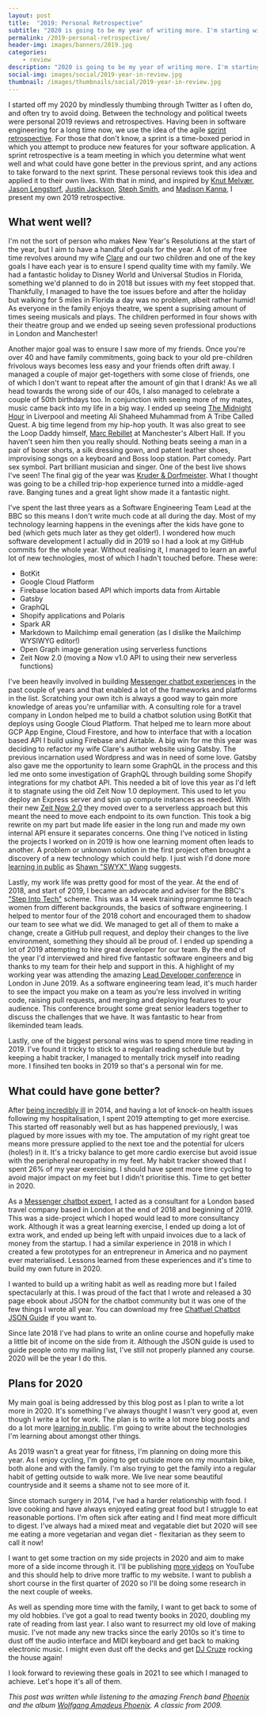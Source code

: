 ```yaml
---
layout: post
title:  "2019: Personal Retrospective"
subtitle: "2020 is going to be my year of writing more. I'm starting with a retrospective of 2019."
permalink: /2019-personal-retrospective/
header-img: images/banners/2019.jpg
categories:
    - review
description: "2020 is going to be my year of writing more. I'm starting with a retrospective of 2019."
social-img: images/social/2019-year-in-review.jpg
thumbnail: /images/thumbnails/social/2019-year-in-review.jpg
---
```


I started off my 2020 by mindlessly thumbing through Twitter as I often do, and often try to avoid doing. Between the technology and political tweets were personal 2019 reviews and retrospectives. Having been in software engineering for a long time now, we use the idea of the agile [sprint retrospective](https://www.scrum.org/resources/what-is-a-sprint-retrospective). For those that don't know, a sprint is a time-boxed period in which you attempt to produce new features for your software application. A sprint retrospective is a team meeting in which you determine what went well and what could have gone better in the previous sprint, and any actions to take forward to the next sprint. These personal reviews took this idea and applied it to their own lives. With that in mind, and inspired by [Knut Melvær](https://www.knutmelvaer.no/blog/2020/01/2019-a-personal-retrospective/), [Jason Lengstorf](https://lengstorf.com/2019-personal-retrospective/), [Justin Jackson](https://justinjackson.ca/2019-review), [Steph Smith](https://blog.stephsmith.io/another-year-under-the-sun/), and [Madison Kanna](https://www.madisonkanna.com/2019-in-review/), I present my own 2019 retrospective.

## What went well?

I'm not the sort of person who makes New Year's Resolutions at the start of the year, but I aim to have a handful of goals for the year. A lot of my free time revolves around my wife [Clare](https://clarelittlemore.com) and our two children and one of the key goals I have each year is to ensure I spend quality time with my family. We had a fantastic holiday to Disney World and Universal Studios in Florida, something we'd planned to do in 2018 but issues with my feet stopped that. Thankfully, I managed to have the toe issues before and after the holiday but walking for 5 miles in Florida a day was no problem, albeit rather humid! As everyone in the family enjoys theatre, we spent a suprising amount of times seeing musicals and plays. The children performed in four shows with their theatre group and we ended up seeing seven professional productions in London and Manchester!

Another major goal was to ensure I saw more of my friends. Once you're over 40 and have family commitments, going back to your old pre-children frivolous ways becomes less easy and your friends often drift away. I managed a couple of major get-togethers with some close of friends, one of which I don't want to repeat after the amount of gin that I drank! As we all head towards the wrong side of our 40s, I also managed to celebrate a couple of 50th birthdays too. In conjunction with seeing more of my mates, music came back into my life in a big way. I ended up seeing [The Midnight Hour](https://open.spotify.com/album/2D67AgXVKjql7tniG3jQKl) in Liverpool and meeting Ali Shaheed Muhammad from A Tribe Called Quest. A big time legend from my hip-hop youth. It was also great to see the Loop Daddy himself, [Marc Rebillet](https://www.marcrebillet.com/) at Manchester's Albert Hall. If you haven't seen him then you really should. Nothing beats seeing a man in a pair of boxer shorts, a silk dressing gown, and patent leather shoes, improvising songs on a keyboard and Boss loop station. Part comedy. Part sex symbol. Part brilliant musician and singer. One of the best live shows I've seen! The final gig of the year was [Kruder & Dorfmeister](https://en.wikipedia.org/wiki/Kruder_%26_Dorfmeister). What I thought was going to be a chilled trip-hop experience turned into a middle-aged rave. Banging tunes and a great light show made it a fantastic night.

I've spent the last three years as a Software Engineering Team Lead at the BBC so this means I don't write much code at all during the day. Most of my technology learning happens in the evenings after the kids have gone to bed (which gets much later as they get older!). I wondered how much software development I actually did in 2019 so I had a look at my GitHub commits for the whole year. Without realising it, I managed to learn an awful lot of new technologies, most of which I hadn't touched before. These were:

* BotKit
* Google Cloud Platform
* Firebase location based API which imports data from Airtable
* Gatsby
* GraphQL
* Shopify applications and Polaris
* Spark AR
* Markdown to Mailchimp email generation (as I dislike the Mailchimp WYSIWYG editor!)
* Open Graph image generation using serverless functions
* Zeit Now 2.0 (moving a Now v1.0 API to using their new serverless functions)

I've been heavily involved in building [Messenger chatbot experiences](/bots) in the past couple of years and that enabled a lot of the frameworks and platforms in the list. Scratching your own itch is always a good way to gain more knowledge of areas you're unfamiliar with. A consulting role for a travel company in London helped me to build a chatbot solution using BotKit that deploys using Google Cloud Platform. That helped me to learn more about GCP App Engine, Cloud Firestore, and how to interface that with a location based API I build using Firebase and Airtable. A big win for me this year was deciding to refactor my wife Clare's author website using Gatsby. The previous incarnation used Wordpress and was in need of some love. Gatsby also gave me the opportunity to learn some GraphQL in the process and this led me onto some investigation of GraphQL through building some Shopify integrations for my chatbot API. This needed a bit of love this year as I'd left it to stagnate using the old Zeit Now 1.0 deployment. This used to let you deploy an Express server and spin up compute instances as needed. With their new [Zeit Now 2.0](https://zeit.co/blog/now-2) they moved over to a serverless approach but this meant the need to move each endpoint to its own function. This took a big rewrite on my part but made life easier in the long run and made my own internal API ensure it separates concerns. One thing I've noticed in listing the projects I worked on in 2019 is how one learning moment often leads to another. A problem or unknown solution in the first project often brought a discovery of a new technology which could help. I just wish I'd done more [learning in public](https://www.swyx.io/writing/learn-in-public) as [Shawn "SWYX" Wang](https://twitter.com/swyx) suggests.

Lastly, my work life was pretty good for most of the year. At the end of 2018, and start of 2019, I became an advocate and adviser for the BBC's ["Step Into Tech"](https://www.bbc.co.uk/blogs/internet/entries/29697bc8-9b32-4b41-8d42-33f1ed625859) scheme. This was a 14 week training programme to teach women from different backgrounds, the basics of software engineering. I helped to mentor four of the 2018 cohort and encouraged them to shadow our team to see what we did. We managed to get all of them to make a change, create a GitHub pull request, and deploy their changes to the live environment, something they should all be proud of. I ended up spending a lot of 2019 attempting to hire great developer for our team. By the end of the year I'd interviewed and hired five fantastic software engineers and big thanks to my team for their help and support in this. A highlight of my working year was attending the amazing [Lead Developer conference](https://theleaddeveloper.com/) in London in June 2019. As a software engineering team lead, it's much harder to see the impact you make on a team as you're less involved in writing code, raising pull requests, and merging and deploying features to your audience. This conference brought some great senior leaders together to discuss the challenges that we have. It was fantastic to hear from likeminded team leads.

Lastly, one of the biggest personal wins was to spend more time reading in 2019. I've found it tricky to stick to a regularl reading schedule but by keeping a habit tracker, I managed to mentally trick myself into reading more. I finsihed ten books in 2019 so that's a personal win for me.

## What could have gone better?

After [being incredibly ill](/how-i-almost-died) in 2014, and having a lot of knock-on health issues following my hospitalisation, I spent 2019 attempting to get more exercise. This started off reasonably well but as has happened previously, I was plagued by more issues with my toe. The amputation of my right great toe means more pressure applied to the next toe and the potential for ulcers (holes!) in it. It's a tricky balance to get more cardio exercise but avoid issue with the peripheral neuropathy in my feet. My habit tracker showed that I spent 26% of my year exercising. I should have spent more time cycling to avoid major impact on my feet but I didn't prioritise this. Time to get better in 2020.

As a [Messenger chatbot expert](/bots), I acted as a consultant for a London based travel company based in London at the end of 2018 and beginning of 2019. This was a side-project which I hoped would lead to more consultancy work. Although it was a great learning exercise, I ended up doing a lot of extra work, and ended up being left with unpaid invoices due to a lack of money from the startup. I had a similar experience in 2018 in which I created a few prototypes for an entrepreneur in America and no payment ever materialised. Lessons learned from these experiences and it's time to build my own future in 2020.

I wanted to build up a writing habit as well as reading more but I failed spectacularly at this. I was proud of the fact that I wrote and released a 30 page ebook about JSON for the chatbot community but it was one of the few things I wrote all year. You can download my free [Chatfuel Chatbot JSON Guide](/bots/sign-up-bot-building-for-beginners/) if you want to.

Since late 2018 I've had plans to write an online course and hopefully make a little bit of income on the side from it. Although the JSON guide is used to guide people onto my mailing list, I've still not properly planned any course. 2020 will be the year I do this.

## Plans for 2020

My main goal is being addressed by this blog post as I plan to write a lot more in 2020. It's something I've always thought I wasn't very good at, even though I write a lot for work. The plan is to write a lot more blog posts and do a lot more [learning in public](https://www.swyx.io/writing/learn-in-public). I'm going to write about the technologies I'm learning about amongst other things.

As 2019 wasn't a great year for fitness, I'm planning on doing more this year. As I enjoy cycling, I'm going to get outside more on my mountain bike, both alone and with the family. I'm also trying to get the family into a regular habit of getting outside to walk more. We live near some beautiful countryside and it seems a shame not to see more of it.

Since stomach surgery in 2014, I've had a harder relationship with food. I love cooking and have always enjoyed eating great food but I struggle to eat reasonable portions. I'm often sick after eating and I find meat more difficult to digest. I've always had a mixed meat and vegatable diet but 2020 will see me eating a more vegetarian and vegan diet - flexitarian as they seem to call it now! 

I want to get some traction on my side projects in 2020 and aim to make more of a side income through it. I'll be publishing [more videos](https://www.youtube.com/c/marclittlemore) on YouTube and this should help to drive more traffic to my website. I want to publish a short course in the first quarter of 2020 so I'll be doing some research in the next couple of weeks.

As well as spending more time with the family, I want to get back to some of my old hobbies. I've got a goal to read twenty books in 2020, doubling my rate of reading from last year. I also want to resurrect my old love of making music. I've not made any new tracks since the early 2010s so it's time to dust off the audio interface and MIDI keyboard and get back to making electronic music. I might even dust off the decks and get [DJ Cruze](http://www.djcruze.co.uk) rocking the house again!

I look forward to reviewing these goals in 2021 to see which I managed to achieve. Let's hope it's all of them.

_This post was written while listening to the amazing French band [Phoenix](http://wearephoenix.com/) and the album [Wolfgang Amadeus Phoenix](https://open.spotify.com/album/2TVvPbLNPTCZS8lPHs1rZW?si=LV0DLrnpRKmnulbSsLIHcw). A classic from 2009._
